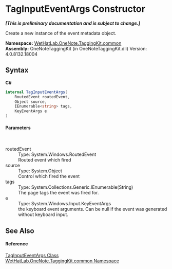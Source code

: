 # TagInputEventArgs Constructor 
 _**\[This is preliminary documentation and is subject to change.\]**_

Create a new instance of the event metadata object.

**Namespace:**&nbsp;<a href="bcdbab9c-63d1-48a4-6937-af53fb8d9a55">WetHatLab.OneNote.TaggingKit.common</a><br />**Assembly:**&nbsp;OneNoteTaggingKit (in OneNoteTaggingKit.dll) Version: 4.0.8132.18004

## Syntax

**C#**<br />
``` C#
internal TagInputEventArgs(
	RoutedEvent routedEvent,
	Object source,
	IEnumerable<string> tags,
	KeyEventArgs e
)
```


#### Parameters
&nbsp;<dl><dt>routedEvent</dt><dd>Type: System.Windows.RoutedEvent<br />Routed event which fired</dd><dt>source</dt><dd>Type: System.Object<br />Control which fired the event</dd><dt>tags</dt><dd>Type: System.Collections.Generic.IEnumerable(String)<br />The page tags the event was fired for.</dd><dt>e</dt><dd>Type: System.Windows.Input.KeyEventArgs<br />the keyboard event arguments. Can be null if the event was generated without keyboard input.</dd></dl>

## See Also


#### Reference
<a href="4051f65e-9ee9-3336-b314-349b990ed8df">TagInputEventArgs Class</a><br /><a href="bcdbab9c-63d1-48a4-6937-af53fb8d9a55">WetHatLab.OneNote.TaggingKit.common Namespace</a><br />